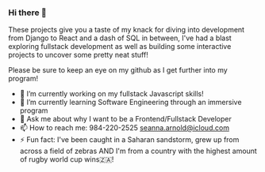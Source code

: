 ### Hi there 👋

These projects give you a taste of my knack for diving into development from Django to React and a dash of SQL in between, I've had a blast exploring fullstack development as well as building some interactive projects to uncover some pretty neat stuff!

Please be sure to keep an eye on my github as I get further into my program!

- 🔭 I’m currently working on my fullstack Javascript skills!
- 🌱 I’m currently learning Software Engineering through an immersive program
- 💬 Ask me about why I want to be a Frontend/Fullstack Developer
- 📫 How to reach me: 984-220-2525 seanna.arnold@icloud.com
- ⚡ Fun fact: I've been caught in a Saharan sandstorm, grew up from across a field of zebras AND I'm from a country with the highest amount of rugby world cup wins🇿🇦!

